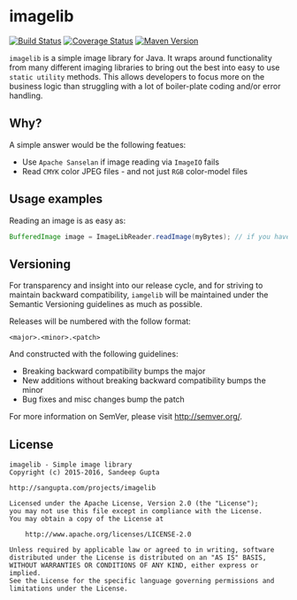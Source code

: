 # imagelib

[![Build Status](https://travis-ci.org/sangupta/imagelib.svg?branch=master)](https://travis-ci.org/sangupta/imagelib)
[![Coverage Status](https://coveralls.io/repos/sangupta/imagelib/badge.png)](https://coveralls.io/r/sangupta/imagelib)
[![Maven Version](https://maven-badges.herokuapp.com/maven-central/com.sangupta/imagelib/badge.svg)](https://maven-badges.herokuapp.com/maven-central/com.sangupta/imagelib)

`imagelib` is a simple image library for Java. It wraps around functionality from many different imaging libraries to
bring out the best into easy to use `static utility` methods. This allows developers to focus more on the business
logic than struggling with a lot of boiler-plate coding and/or error handling.

## Why?

A simple answer would be the following featues:

* Use `Apache Sanselan` if image reading via `ImageIO` fails
* Read `CMYK` color JPEG files - and not just `RGB` color-model files


## Usage examples

Reading an image is as easy as:

```java
BufferedImage image = ImageLibReader.readImage(myBytes); // if you have read the image in memory
```

## Versioning

For transparency and insight into our release cycle, and for striving to maintain backward compatibility, `iamgelib` will be 
maintained under the Semantic Versioning guidelines as much as possible.

Releases will be numbered with the follow format:

```
<major>.<minor>.<patch>
```

And constructed with the following guidelines:

* Breaking backward compatibility bumps the major
* New additions without breaking backward compatibility bumps the minor
* Bug fixes and misc changes bump the patch

For more information on SemVer, please visit http://semver.org/.

## License

```
imagelib - Simple image library
Copyright (c) 2015-2016, Sandeep Gupta

http://sangupta.com/projects/imagelib

Licensed under the Apache License, Version 2.0 (the "License");
you may not use this file except in compliance with the License.
You may obtain a copy of the License at

    http://www.apache.org/licenses/LICENSE-2.0

Unless required by applicable law or agreed to in writing, software
distributed under the License is distributed on an "AS IS" BASIS,
WITHOUT WARRANTIES OR CONDITIONS OF ANY KIND, either express or implied.
See the License for the specific language governing permissions and
limitations under the License.
```
